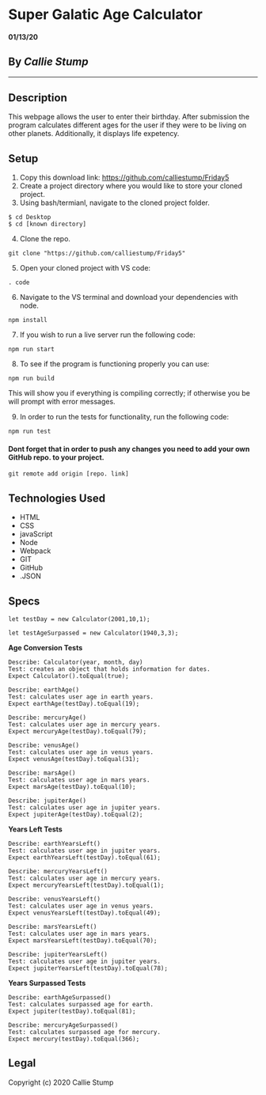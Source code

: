 # Super Galatic Age Calculator

#### **01/13/20**

## By _Callie Stump_
---
## **Description**
This webpage allows the user to enter their birthday. After submission the program calculates different ages for the user if they were to be living on other planets. Additionally, it displays life expetency.

## **Setup**
1. Copy this download link: https://github.com/calliestump/Friday5
2. Create a project directory where you would like to store your cloned project.
3. Using bash/termianl, navigate to the cloned project folder.
```
$ cd Desktop
$ cd [known directory]
```
4. Clone the repo.
```
git clone "https://github.com/calliestump/Friday5"
```
5. Open your cloned project with VS code:
```
. code
```
6. Navigate to the VS terminal and download your dependencies with node.
```
npm install
```
7. If you wish to run a live server run the following code:
```
npm run start
```
8. To see if the program is functioning properly you can use:
```
npm run build
```
This will show you if everything is compiling correctly; if otherwise you be will prompt with error messages.

9. In order to run the tests for functionality, run the following code:
```
npm run test
```
#### Dont forget that in order to push any changes you need to add your own GitHub repo. to your project.
```
git remote add origin [repo. link]
```

## **Technologies Used**
* HTML
* CSS
* javaScript
* Node
* Webpack
* GIT
* GitHub
* .JSON

## **Specs**
```
let testDay = new Calculator(2001,10,1);

let testAgeSurpassed = new Calculator(1940,3,3);
```
**Age Conversion Tests**
```
Describe: Calculator(year, month, day)
Test: creates an object that holds information for dates.
Expect Calculator().toEqual(true);
```
```
Describe: earthAge()
Test: calculates user age in earth years.
Expect earthAge(testDay).toEqual(19);
```
```
Describe: mercuryAge()
Test: calculates user age in mercury years.
Expect mercuryAge(testDay).toEqual(79);
```
```
Describe: venusAge()
Test: calculates user age in venus years.
Expect venusAge(testDay).toEqual(31);
```
```
Describe: marsAge()
Test: calculates user age in mars years.
Expect marsAge(testDay).toEqual(10);
```
```
Describe: jupiterAge()
Test: calculates user age in jupiter years.
Expect jupiterAge(testDay).toEqual(2);
```
**Years Left Tests**
```
Describe: earthYearsLeft()
Test: calculates user age in jupiter years.
Expect earthYearsLeft(testDay).toEqual(61);
```
```
Describe: mercuryYearsLeft()
Test: calculates user age in mercury years.
Expect mercuryYearsLeft(testDay).toEqual(1);
```
```
Describe: venusYearsLeft()
Test: calculates user age in venus years.
Expect venusYearsLeft(testDay).toEqual(49);
```
```
Describe: marsYearsLeft()
Test: calculates user age in mars years.
Expect marsYearsLeft(testDay).toEqual(70);
```
```
Describe: jupiterYearsLeft()
Test: calculates user age in jupiter years.
Expect jupiterYearsLeft(testDay).toEqual(78);
```
**Years Surpassed Tests**
```
Describe: earthAgeSurpassed()
Test: calculates surpassed age for earth.
Expect jupiter(testDay).toEqual(81);
```
```
Describe: mercuryAgeSurpassed()
Test: calculates surpassed age for mercury.
Expect mercury(testDay).toEqual(366);
```
## Legal
Copyright (c) 2020 Callie Stump